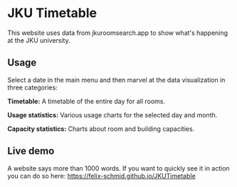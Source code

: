 # JKU Timetable

This website uses data from jkuroomsearch.app to show what's happening at the JKU university.

## Usage

Select a date in the main menu and then marvel at the data visualization in three categories:

**Timetable:** A timetable of the entire day for all rooms.

**Usage statistics:** Various usage charts for the selected day and month.

**Capacity statistics:** Charts about room and building capacities.

## Live demo

A website says more than 1000 words.
If you want to quickly see it in action you can do so here:
https://felix-schmid.github.io/JKUTimetable
